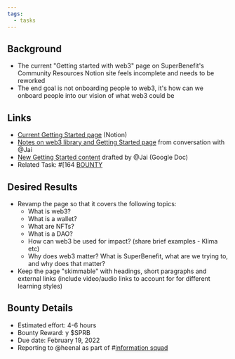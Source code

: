 ```yaml
---
tags:
  - tasks
---
```

## Background
- The current "Getting started with web3" page on SuperBenefit's Community Resources Notion site feels incomplete and needs to be reworked
- The end goal is not onboarding people to web3, it's how can we onboard people into our vision of what web3 could be

## Links
- [Current Getting Started page](https://www.notion.so/superbenefit/Getting-Started-with-web3-0618fe7d45dc4575843a9396f7e12c8a) (Notion)
- [Notes on web3 library and Getting Started page](https://app.clarity.so/superbenefit/notes/0e6dce33-a3f4-47dc-ae80-dd95116c72cd) from conversation with @Jai 
- [New Getting Started content](https://docs.google.com/document/d/1YuPy2dJHavTrFtoTEJfyq5x8NzC4aQUmCC53kRpOAY8/edit) drafted by @Jai (Google Doc)
- Related Task: #[164 [BOUNTY](164%20[BOUNTY) 

## Desired Results
- Revamp the page so that it covers the following topics:
	- What is web3?
	- What is a wallet?
	- What are NFTs?
	- What is a DAO?
	- How can web3 be used for impact? (share brief examples - Klima etc)
	- Why does web3 matter? What is SuperBenefit, what are we trying to, and why does that matter?
- Keep the page "skimmable" with headings, short paragraphs and external links (include video/audio links to account for for different learning styles)

## Bounty Details
- Estimated effort: 4-6 hours
- Bounty Reward: y $SPRB
- Due date: February 19, 2022
- Reporting to @heenal as part of #[information squad](/notes/archive/clarity/Tags/information%20squad.md) 

